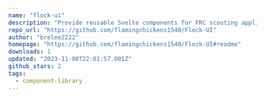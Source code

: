 ```yaml
---
name: "flock-ui"
description: "Provide reusable Svelte components for FRC scouting applications."
repo_url: "https://github.com/flamingchickens1540/Flock-UI"
author: "brelee2222"
homepage: "https://github.com/flamingchickens1540/Flock-UI#readme"
downloads: 1
updated: "2023-11-08T22:01:57.001Z"
github_stars: 2
tags: 
  - component-library
---
```

